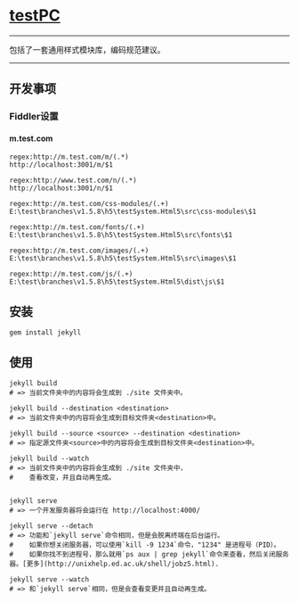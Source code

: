 # [testPC](http://www.test.com)

---

包括了一套通用样式模块库，编码规范建议。

---


## 开发事项

### Fiddler设置

#### m.test.com

	regex:http://m.test.com/m/(.*)
	http://localhost:3001/m/$1

	regex:http://www.test.com/n/(.*)
	http://localhost:3001/n/$1

	regex:http://m.test.com/css-modules/(.+)
	E:\test\branches\v1.5.8\h5\testSystem.Html5\src\css-modules\$1

	regex:http://m.test.com/fonts/(.+)
	E:\test\branches\v1.5.8\h5\testSystem.Html5\src\fonts\$1

	regex:http://m.test.com/images/(.+)
	E:\test\branches\v1.5.8\h5\testSystem.Html5\src\images\$1

	regex:http://m.test.com/js/(.+)
	E:\test\branches\v1.5.8\h5\testSystem.Html5\dist\js\$1





## 安装

	gem install jekyll


## 使用

	jekyll build
	# => 当前文件夹中的内容将会生成到 ./site 文件夹中。
	
	jekyll build --destination <destination>
	# => 当前文件夹中的内容将会生成到目标文件夹<destination>中。
	
	jekyll build --source <source> --destination <destination>
	# => 指定源文件夹<source>中的内容将会生成到目标文件夹<destination>中。
	
	jekyll build --watch
	# => 当前文件夹中的内容将会生成到 ./site 文件夹中，
	#    查看改变，并且自动再生成。


	jekyll serve
	# => 一个开发服务器将会运行在 http://localhost:4000/
	
	jekyll serve --detach
	# => 功能和`jekyll serve`命令相同，但是会脱离终端在后台运行。
	#    如果你想关闭服务器，可以使用`kill -9 1234`命令，"1234" 是进程号（PID）。
	#    如果你找不到进程号，那么就用`ps aux | grep jekyll`命令来查看，然后关闭服务器。[更多](http://unixhelp.ed.ac.uk/shell/jobz5.html).
	
	jekyll serve --watch
	# => 和`jekyll serve`相同，但是会查看变更并且自动再生成。




